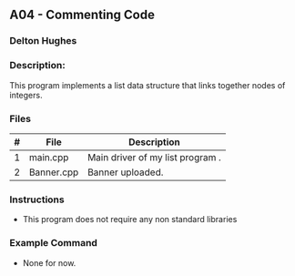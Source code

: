 ## A04 - Commenting Code
### Delton Hughes
### Description:

This program implements a list data structure that links together nodes of integers. 

### Files

|   #   | File      | Description                      |
| :---: | --------- | -------------------------------- |
|   1   | main.cpp  | Main driver of my list program . |
|   2   | Banner.cpp| Banner uploaded.                 |                  

### Instructions

- This program does not require any non standard libraries

### Example Command

- None for now.
